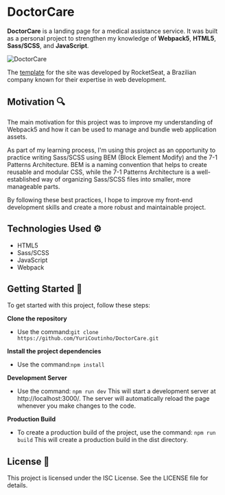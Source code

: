 # DoctorCare 
**DoctorCare** is a landing page for a medical assistance service. 
It was built as a personal project to strengthen my knowledge of **Webpack5**, **HTML5**, **Sass/SCSS**, and **JavaScript**.

![DoctorCare](https://user-images.githubusercontent.com/86603696/236229624-c3bd510f-66a2-4e60-8df8-b84307ea46b3.png)

The [template](https://www.figma.com/community/file/1102912263666619803) for the site was developed by RocketSeat, a Brazilian company known for their expertise in web development.


## Motivation 🔍
The main motivation for this project was to improve my understanding of Webpack5 and how it can be used to manage and bundle web application assets. 

As part of my learning process, I'm using this project as an opportunity to practice writing Sass/SCSS using BEM (Block Element Modify) and the 7-1 Patterns Architecture. BEM is a naming convention that helps to create reusable and modular CSS, while the 7-1 Patterns Architecture is a well-established way of organizing Sass/SCSS files into smaller, more manageable parts. 

By following these best practices, I hope to improve my front-end development skills and create a more robust and maintainable project.

## Technologies Used ⚙️
- HTML5
- Sass/SCSS
- JavaScript
- Webpack

## Getting Started 🏁
To get started with this project, follow these steps:

**Clone the repository**
- Use the command:`git clone https://github.com/YuriCoutinho/DoctorCare.git`

**Install the project dependencies**
- Use the command:`npm install`

**Development Server**
- Use the command: `npm run dev`
This will start a development server at http://localhost:3000/. 
The server will automatically reload the page whenever you make changes to the code.

**Production Build** 
- To create a production build of the project, use the command: `npm run build`
This will create a production build in the dist directory.

## License 📜
This project is licensed under the ISC License. See the LICENSE file for details.